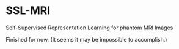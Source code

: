 # SSL-MRI
Self-Supervised Representation Learning for phantom MRI Images

Finished for now. (It seems it may be impossible to accomplish.)
